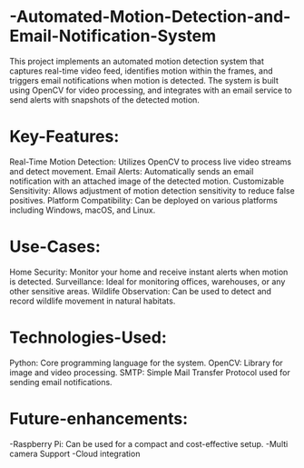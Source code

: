# -Automated-Motion-Detection-and-Email-Notification-System
This project implements an automated motion detection system that captures real-time video feed, identifies motion within the frames, and triggers email notifications when motion is detected. The system is built using OpenCV for video processing, and integrates with an email service to send alerts with snapshots of the detected motion.

# Key-Features:
Real-Time Motion Detection: Utilizes OpenCV to process live video streams and detect movement.
Email Alerts: Automatically sends an email notification with an attached image of the detected motion.
Customizable Sensitivity: Allows adjustment of motion detection sensitivity to reduce false positives.
Platform Compatibility: Can be deployed on various platforms including Windows, macOS, and Linux.

# Use-Cases:
Home Security: Monitor your home and receive instant alerts when motion is detected.
Surveillance: Ideal for monitoring offices, warehouses, or any other sensitive areas.
Wildlife Observation: Can be used to detect and record wildlife movement in natural habitats.

# Technologies-Used:
Python: Core programming language for the system.
OpenCV: Library for image and video processing.
SMTP: Simple Mail Transfer Protocol used for sending email notifications.

# Future-enhancements:
-Raspberry Pi: Can be used for a compact and cost-effective setup.
-Multi camera Support
-Cloud integration
